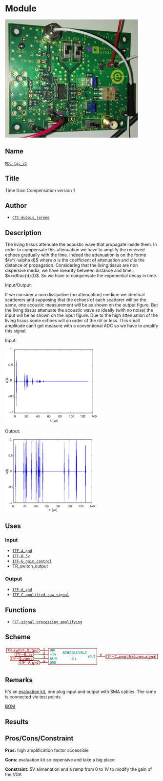 # Module
![](viewme.png)

## Name
[`MDL-tgc_v1`]()

## Title
Time Gain Compensation version 1

## Author
* [`CTC-dubois_jerome`]()

## Description
The living tissus attenuate the acoustic wave that propagate inside them. In order to compensate this attenuation we have to amplify the received echoes gradually with the time. Indeed the attenuation is on the forme $\e^{-\alpha d}$ where $\alpha$ is the coefficient of attenuation and $d$ is the distance of propagation. Considering that the living tissus are non dispersive media, we have linearity between distance and time : $v=\dfrac{d}{t}$. So we have to compensate the exponential decay in time.

Input/Output:

If we consider a non dissipative (no attenuation) medium we identical scatterers and supposing that the echoes of each scatterer will be the same, one acoustic measurement will be as shown on the output figure. But the living tissus attenuate the acoustic wave so ideally (with no noise) the input will be as shown on the input figure. Due to the high attenuation of the living tissus some echoes will on order of the nV or less. This small amplitude can’t get measure with a conventional ADC so we have to amplify this signal.

Input:

![](./images/attenuated_signal.png)

Output:

![](./images/signal.png)

## Uses
### Input
* [`ITF-A_gnd`]()
* [`ITF-B_5v`]()
* [`ITF-G_gain_control`]()
* TR_switch_output

### Output
* [`ITF-A_gnd`]()
* [`ITF-C_amplified_raw_signal`]()

## Functions
* [`FCT-signal_processing_amplifying`]()

## Scheme
![](./images/scheme.png)

## Remarks
It's an [evaluation kit](./doc/ad8331_evalz.pdf), one plug input and output with SMA cables. The ramp is connected *via* test points

[BOM](./src/MDL_tgc_v1.csv)

## Results

## Pros/Cons/Constraint

**Pros:** high amplification factor accessible

**Cons:** evaluation kit so expensive and take a big place

**Constraint:** 5V alimenation and a ramp from 0 to 1V to modify the gain of the VGA
